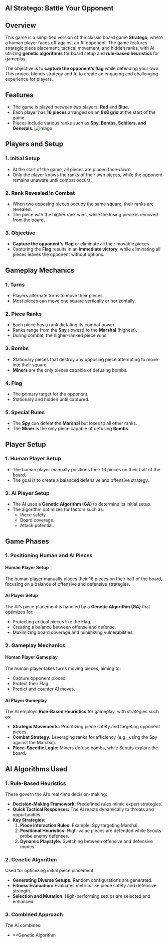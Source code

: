## AI Stratego: Battle Your Opponent

## **Overview**
This game is a simplified version of the classic board game **Stratego**, where a human player faces off against an AI opponent. The game features strategic piece placement, tactical movement, and hidden ranks, with AI utilizing **genetic algorithms** for board setup and **rule-based heuristics** for gameplay. 

The objective is to **capture the opponent’s flag** while defending your own. This project blends strategy and AI to create an engaging and challenging experience for players.

## **Features**
- The game is played between two players: **Red** and **Blue**.
- Each player has **16 pieces** arranged on an **8x8 grid** at the start of the game.
- Pieces include various ranks such as **Spy, Bombs, Soldiers, and Generals**.
![image](https://github.com/user-attachments/assets/e8994677-2354-49bc-bac7-85b1572f6c0b)

## **Players and Setup**
### **1. Initial Setup**
- At the start of the game, all pieces are placed face-down.  
- Only the player knows the ranks of their own pieces, while the opponent remains unaware until combat occurs.  

### **2. Rank Revealed in Combat**
- When two opposing pieces occupy the same square, their ranks are revealed.  
- The piece with the higher rank wins, while the losing piece is removed from the board.  

### **3. Objective**
- **Capture the opponent's Flag** or eliminate all their movable pieces.  
- Capturing the **Flag** results in an **immediate victory**, while eliminating all pieces leaves the opponent without options.

## **Gameplay Mechanics**

### **1. Turns**
- Players alternate turns to move their pieces.  
- Most pieces can move one square vertically or horizontally.

### **2. Piece Ranks**
- Each piece has a rank dictating its combat power.  
- Ranks range from the **Spy** (lowest) to the **Marshal** (highest).  
- During combat, the higher-ranked piece wins.

### **3. Bombs**
- Stationary pieces that destroy any opposing piece attempting to move into their square.  
- **Miners** are the only pieces capable of defusing bombs.

### **4. Flag**
- The primary target for the opponent.  
- Stationary and hidden until captured.

### **5. Special Rules**
- The **Spy** can defeat the **Marshal** but loses to all other ranks.  
- The **Miner** is the only piece capable of defusing **Bombs**.

## **Player Setup**

### **1. Human Player Setup**
- The human player manually positions their 16 pieces on their half of the board.  
- The goal is to create a balanced defensive and offensive strategy.

### **2. AI Player Setup**
- The AI uses a **Genetic Algorithm (GA)** to determine its initial setup.  
- The algorithm optimizes for factors such as:  
  - Piece safety.  
  - Board coverage.  
  - Attack potential.

## **Game Phases**

### **1. Positioning Human and AI Pieces**

#### **Human Player Setup**
The human player manually places their 16 pieces on their half of the board, focusing on a balance of offensive and defensive strategies.  

#### **AI Player Setup**
The AI’s piece placement is handled by a **Genetic Algorithm (GA)** that optimizes for:  
- Protecting critical pieces like the Flag.  
- Creating a balance between offense and defense.  
- Maximizing board coverage and minimizing vulnerabilities.  

### **2. Gameplay Mechanics**

#### **Human Player Gameplay**
The human player takes turns moving pieces, aiming to:  
- Capture opponent pieces.  
- Protect their Flag.  
- Predict and counter AI moves.

#### **AI Player Gameplay**
The AI employs **Rule-Based Heuristics** for gameplay, with strategies such as:  
- **Strategic Movements:** Prioritizing piece safety and targeting opponent pieces.  
- **Combat Strategy:** Leveraging ranks for efficiency (e.g., using the Spy against the Marshal).  
- **Piece-Specific Logic:** Miners defuse bombs, while Scouts explore the board.

## **AI Algorithms Used**

### **1. Rule-Based Heuristics**
These govern the AI’s real-time decision-making:  
- **Decision-Making Framework:** Predefined rules mimic expert strategies.  
- **Quick Tactical Responses:** The AI reacts dynamically to threats and opportunities.  
- **Key Strategies:**  
  1. **Piece Interaction Rules:** Example: Spy targeting Marshal.  
  2. **Positional Heuristics:** High-value pieces are defended while Scouts probe enemy defenses.  
  3. **Dynamic Playstyle:** Switching between offensive and defensive modes.

### **2. Genetic Algorithm**
Used for optimizing initial piece placement:  
- **Generating Diverse Setups:** Random configurations are generated.  
- **Fitness Evaluation:** Evaluates metrics like piece safety and defensive strength.  
- **Selection and Mutation:** High-performing setups are selected and enhanced.

### **3. Combined Approach**
The AI combines:  
- **Genetic Algorithm
